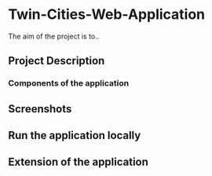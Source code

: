 # Twin-Cities-Web-Application

The aim of the project is to..

## Project Description

### Components of the application

## Screenshots

## Run the application locally

## Extension of the application  
